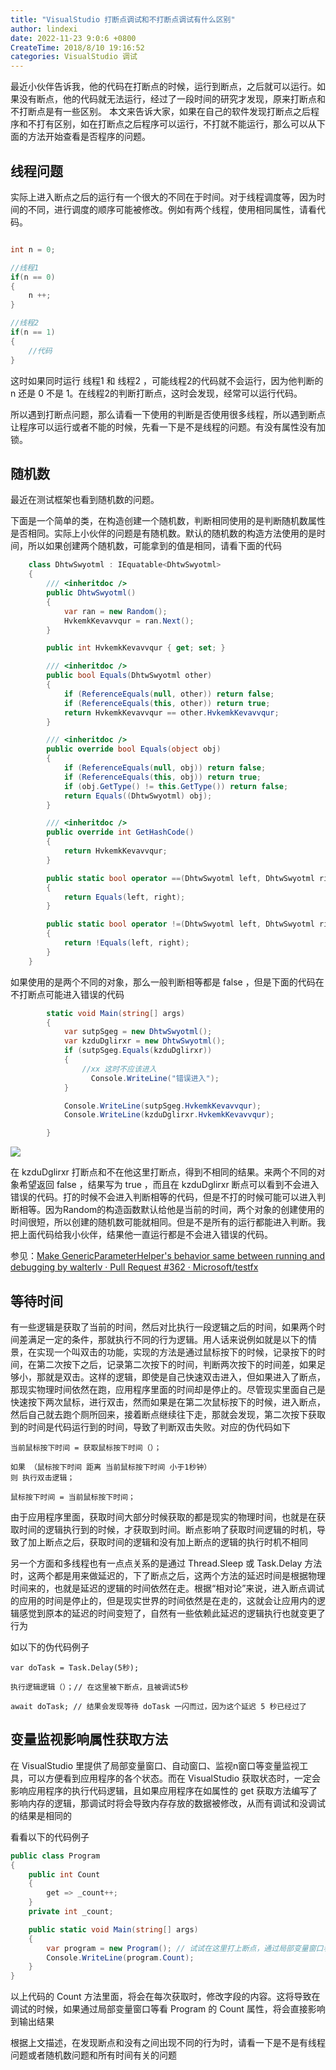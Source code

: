 ```yaml
---
title: "VisualStudio 打断点调试和不打断点调试有什么区别"
author: lindexi
date: 2022-11-23 9:0:6 +0800
CreateTime: 2018/8/10 19:16:52
categories: VisualStudio 调试
---
```


最近小伙伴告诉我，他的代码在打断点的时候，运行到断点，之后就可以运行。如果没有断点，他的代码就无法运行，经过了一段时间的研究才发现，原来打断点和不打断点是有一些区别。
本文来告诉大家，如果在自己的软件发现打断点之后程序和不打有区别，如在打断点之后程序可以运行，不打就不能运行，那么可以从下面的方法开始查看是否程序的问题。

<!--more-->


<!-- CreateTime:2018/8/10 19:16:52 -->

<!-- csdn -->
<div id="toc"></div>

<!-- 标签：VisualStudio，调试 -->

## 线程问题

实际上进入断点之后的运行有一个很大的不同在于时间。对于线程调度等，因为时间的不同，进行调度的顺序可能被修改。例如有两个线程，使用相同属性，请看代码。

```csharp

int n = 0;

//线程1
if(n == 0)
{
	n ++;
}

//线程2
if(n == 1)
{
	//代码
}

```

这时如果同时运行 线程1 和 线程2 ，可能线程2的代码就不会运行，因为他判断的 n 还是 0 不是 1。在线程2的判断打断点，这时会发现，经常可以运行代码。

所以遇到打断点问题，那么请看一下使用的判断是否使用很多线程，所以遇到断点让程序可以运行或者不能的时候，先看一下是不是线程的问题。有没有属性没有加锁。

## 随机数

最近在测试框架也看到随机数的问题。

下面是一个简单的类，在构造创建一个随机数，判断相同使用的是判断随机数属性是否相同。实际上小伙伴的问题是有随机数。默认的随机数的构造方法使用的是时间，所以如果创建两个随机数，可能拿到的值是相同，请看下面的代码

```csharp
    class DhtwSwyotml : IEquatable<DhtwSwyotml>
    {
        /// <inheritdoc />
        public DhtwSwyotml()
        {
            var ran = new Random();
            HvkemkKevavvqur = ran.Next();
        }

        public int HvkemkKevavvqur { get; set; }

        /// <inheritdoc />
        public bool Equals(DhtwSwyotml other)
        {
            if (ReferenceEquals(null, other)) return false;
            if (ReferenceEquals(this, other)) return true;
            return HvkemkKevavvqur == other.HvkemkKevavvqur;
        }

        /// <inheritdoc />
        public override bool Equals(object obj)
        {
            if (ReferenceEquals(null, obj)) return false;
            if (ReferenceEquals(this, obj)) return true;
            if (obj.GetType() != this.GetType()) return false;
            return Equals((DhtwSwyotml) obj);
        }

        /// <inheritdoc />
        public override int GetHashCode()
        {
            return HvkemkKevavvqur;
        }

        public static bool operator ==(DhtwSwyotml left, DhtwSwyotml right)
        {
            return Equals(left, right);
        }

        public static bool operator !=(DhtwSwyotml left, DhtwSwyotml right)
        {
            return !Equals(left, right);
        }
    }

```

如果使用的是两个不同的对象，那么一般判断相等都是 false ，但是下面的代码在不打断点可能进入错误的代码

```csharp
        static void Main(string[] args)
        {
            var sutpSgeg = new DhtwSwyotml();
            var kzduDglirxr = new DhtwSwyotml();
            if (sutpSgeg.Equals(kzduDglirxr))
            { 
                //xx 这时不应该进入
                  Console.WriteLine("错误进入");
            }

            Console.WriteLine(sutpSgeg.HvkemkKevavvqur);
            Console.WriteLine(kzduDglirxr.HvkemkKevavvqur);

        }
```

<!-- ![](image/VisualStduio 打断点调试和不打断点调试有什么区别/VisualStduio 打断点调试和不打断点调试有什么区别0.png) -->

![](http://image.acmx.xyz/34fdad35-5dfe-a75b-2b4b-8c5e313038e2%2F2018213111657.jpg)

在 kzduDglirxr 打断点和不在他这里打断点，得到不相同的结果。来两个不同的对象希望返回 false ，结果写为 true ，而且在 kzduDglirxr 断点可以看到不会进入错误的代码。打的时候不会进入判断相等的代码，但是不打的时候可能可以进入判断相等。因为Random的构造函数默认给他是当前的时间，两个对象的创建使用的时间很短，所以创建的随机数可能就相同。但是不是所有的运行都能进入判断。我把上面代码给我小伙伴，结果他一直运行都是不会进入错误的代码。

参见：[Make GenericParameterHelper's behavior same between running and debugging by walterlv · Pull Request #362 · Microsoft/testfx](https://github.com/Microsoft/testfx/pull/362 )

## 等待时间

有一些逻辑是获取了当前的时间，然后对比执行一段逻辑之后的时间，如果两个时间差满足一定的条件，那就执行不同的行为逻辑。用人话来说例如就是以下的情景，在实现一个叫双击的功能，实现的方法是通过鼠标按下的时候，记录按下的时间，在第二次按下之后，记录第二次按下的时间，判断两次按下的时间差，如果足够小，那就是双击。这样的逻辑，即使是自己快速双击进入，但如果进入了断点，那现实物理时间依然在跑，应用程序里面的时间却是停止的。尽管现实里面自己是快速按下两次鼠标，进行双击，然而如果是在第二次鼠标按下的时候，进入断点，然后自己就去跑个厕所回来，接着断点继续往下走，那就会发现，第二次按下获取到的时间是代码运行到的时间，导致了判断双击失败。对应的伪代码如下

```
当前鼠标按下时间 = 获取鼠标按下时间（）；

如果 （鼠标按下时间 距离 当前鼠标按下时间 小于1秒钟）
则 执行双击逻辑；

鼠标按下时间 = 当前鼠标按下时间；
```

由于应用程序里面，获取时间大部分时候获取的都是现实的物理时间，也就是在获取时间的逻辑执行到的时候，才获取到时间。断点影响了获取时间逻辑的时机，导致了加上断点之后，获取时间的逻辑和没有加上断点的逻辑的执行时机不相同

另一个方面和多线程也有一点点关系的是通过 Thread.Sleep 或 Task.Delay 方法时，这两个都是用来做延迟的，下了断点之后，这两个方法的延迟时间是根据物理时间来的，也就是延迟的逻辑的时间依然在走。根据“相对论”来说，进入断点调试的应用的时间是停止的，但是现实世界的时间依然是在走的，这就会让应用内的逻辑感觉到原本的延迟的时间变短了，自然有一些依赖此延迟的逻辑执行也就变更了行为

如以下的伪代码例子

```
var doTask = Task.Delay(5秒);

执行逻辑逻辑（）；// 在这里被下断点，且被调试5秒

await doTask; // 结果会发现等待 doTask 一闪而过，因为这个延迟 5 秒已经过了
```

## 变量监视影响属性获取方法

在 VisualStudio 里提供了局部变量窗口、自动窗口、监视n窗口等变量监视工具，可以方便看到应用程序的各个状态。而在 VisualStudio 获取状态时，一定会影响应用程序的执行代码逻辑，且如果应用程序在如属性的 get 获取方法编写了影响内存的逻辑，那调试时将会导致内存存放的数据被修改，从而有调试和没调试的结果是相同的

看看以下的代码例子

```csharp
public class Program
{
    public int Count
    {
        get => _count++;
    }
    private int _count;

    public static void Main(string[] args)
    {
        var program = new Program(); // 试试在这里打上断点，通过局部变量窗口看 Program 的 Count 属性
        Console.WriteLine(program.Count);
    }
}
```

以上代码的 Count 方法里面，将会在每次获取时，修改字段的内容。这将导致在调试的时候，如果通过局部变量窗口等看 Program 的 Count 属性，将会直接影响到输出结果

根据上文描述，在发现断点和没有之间出现不同的行为时，请看一下是不是有线程问题或者随机数问题和所有时间有关的问题

